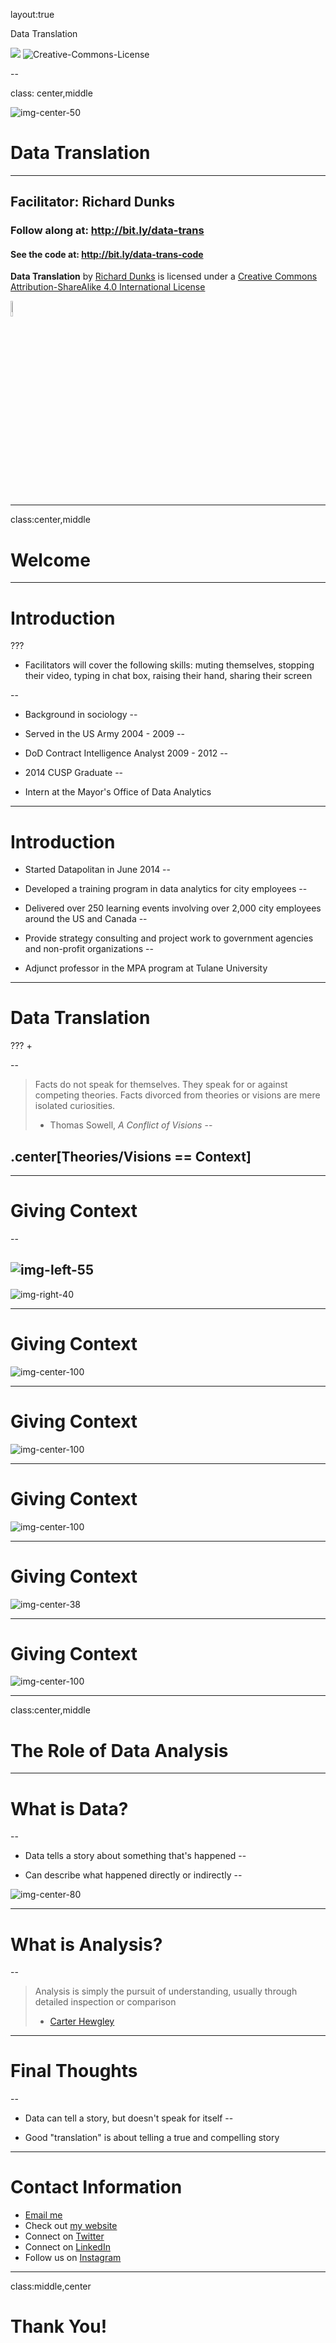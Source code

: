 layout:true

<div class="header">
  
  <p class="header-text">Data Translation</p>
</div>
<div class="footer">
  <p class="footer-text">
    <img src="images/datapolitan-logo-01.svg" class="logo_new">
    <span xmlns:dct="http://purl.org/dc/terms/" property="dct:title">
      <img alt="Creative-Commons-License" style="border-width:0" src="https://i.creativecommons.org/l/by-sa/4.0/80x15.png" />
      </p>
</div>

--

class: center,middle

![img-center-50](images/datapolitan-logo-01.svg)

# Data Translation

- - -

## Facilitator: Richard Dunks

### Follow along at: http://bit.ly/data-trans

#### See the code at: http://bit.ly/data-trans-code

<p class="license-text"><strong><strong>Data Translation</strong></strong> by <a xmlns:cc="http://creativecommons.org/ns#" href="http://www.datapolitan.com" property="cc:attributionName" rel="cc:attributionURL">Richard Dunks</a> is licensed under a <a rel="license" href="http://creativecommons.org/licenses/by-sa/4.0/">Creative Commons Attribution-ShareAlike 4.0 International License</a></p>

<a rel="license" href="http://creativecommons.org/licenses/by-sa/4.0/"><img style="border-width:0;width:8%" src="https://i.creativecommons.org/l/by-sa/4.0/80x15.png" /></a>

---

class:center,middle
# Welcome

---

# Introduction
???
+ Facilitators will cover the following skills: muting themselves, stopping their video, typing in chat box, raising their hand, sharing their screen

--

+ Background in sociology
--

+ Served in the US Army 2004 - 2009
--

+ DoD Contract Intelligence Analyst 2009 - 2012
--

+ 2014 CUSP Graduate
--

+ Intern at the Mayor's Office of Data Analytics
---

# Introduction

+ Started Datapolitan in June 2014 
--

+ Developed a training program in data analytics for city employees
--

+ Delivered over 250 learning events involving over 2,000 city employees around the US and Canada
--

+ Provide strategy consulting and project work to government agencies and non-profit organizations
--

+ Adjunct professor in the MPA program at Tulane University

---

# Data Translation
???
+ 

--

> Facts do not speak for themselves. They speak for or against competing theories. Facts divorced from theories or visions are mere isolated curiosities.
>
> - Thomas Sowell, _A Conflict of Visions_
--


## .center[Theories/Visions == Context]
---

# Giving Context
--

![img-left-55](images/vision_zero_table.png)
--

![img-right-40](images/vision_zero.png)

---

# Giving Context

![img-center-100](images/jdg_5.png)

---

# Giving Context

![img-center-100](images/jdg_6.png)

---

# Giving Context

![img-center-100](images/jdg_7.png)

---

# Giving Context

![img-center-38](images/jdg_10.png)

---

# Giving Context

![img-center-100](images/jdg_13.jpg)

---

class:center,middle
# The Role of Data Analysis

---

# What is Data?
--

+ Data tells a story about something that's happened
--

+ Can describe what happened directly or indirectly
--


![img-center-80](images/311data_rev.png)

---

# What is Analysis?
--

> Analysis is simply the pursuit of understanding, usually through detailed inspection or comparison
> 
> - [Carter Hewgley](https://www.linkedin.com/in/carterhewgley/)

---

# Final Thoughts
--

+ Data can tell a story, but doesn't speak for itself
--

+ Good "translation" is about telling a true and compelling story

---

# Contact Information
+ [Email me](mailto:richard[at]datapolitan[dot]com)
+ Check out [my website](https://wwww.datapolitan.com)
+ Connect on [Twitter](https://twitter.com/Datapolitan)
+ Connect on [LinkedIn](https://www.linkedin.com/in/richarddunks/)
+ Follow us on [Instagram](https://www.instagram.com/datapolitan/)

---

class:middle,center
# Thank You!

